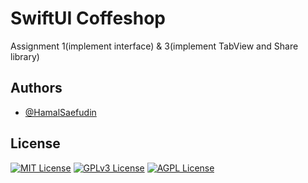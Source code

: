# SwiftUI Coffeshop

Assignment 1(implement interface) & 3(implement TabView and Share library)


## Authors

- [@HamalSaefudin](https://github.com/HamalSaefudin)


## License


[![MIT License](https://img.shields.io/badge/License-MIT-green.svg)](https://choosealicense.com/licenses/mit/)
[![GPLv3 License](https://img.shields.io/badge/License-GPL%20v3-yellow.svg)](https://opensource.org/licenses/)
[![AGPL License](https://img.shields.io/badge/license-AGPL-blue.svg)](http://www.gnu.org/licenses/agpl-3.0)

